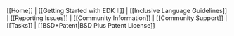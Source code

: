 [[Home]] | [[Getting Started with EDK II]] | [[Inclusive Language Guidelines]] | [[Reporting Issues]] | [[Community Information]] | [[Community Support]] | [[Tasks]] | [[BSD+Patent|BSD Plus Patent License]]